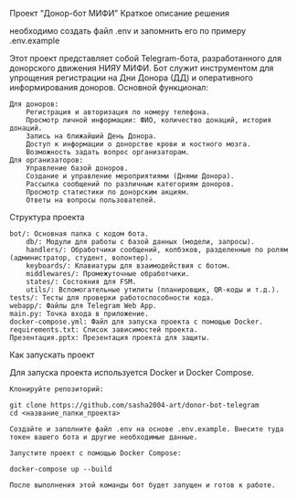 Проект "Донор-бот МИФИ"
Краткое описание решения

необходимо создать файл .env и запомнить его по примеру .env.example

Этот проект представляет собой Telegram-бота, разработанного для донорского движения НИЯУ МИФИ. Бот служит инструментом для упрощения регистрации на Дни Донора (ДД) и оперативного информирования доноров.
Основной функционал:

    Для доноров:
        Регистрация и авторизация по номеру телефона.
        Просмотр личной информации: ФИО, количество донаций, история донаций.
        Запись на ближайший День Донора.
        Доступ к информации о донорстве крови и костного мозга.
        Возможность задать вопрос организаторам.
    Для организаторов:
        Управление базой доноров.
        Создание и управление мероприятиями (Днями Донора).
        Рассылка сообщений по различным категориям доноров.
        Просмотр статистики по донорским акциям.
        Ответы на вопросы пользователей.

Структура проекта

    bot/: Основная папка с кодом бота.
        db/: Модули для работы с базой данных (модели, запросы).
        handlers/: Обработчики сообщений, колбэков, разделенные по ролям (администратор, студент, волонтер).
        keyboards/: Клавиатуры для взаимодействия с ботом.
        middlewares/: Промежуточные обработчики.
        states/: Состояния для FSM.
        utils/: Вспомогательные утилиты (планировщик, QR-коды и т.д.).
    tests/: Тесты для проверки работоспособности кода.
    webapp/: Файлы для Telegram Web App.
    main.py: Точка входа в приложение.
    docker-compose.yml: Файл для запуска проекта с помощью Docker.
    requirements.txt: Список зависимостей проекта.
    Презентация.pptx: Презентация проекта для защиты.

Как запускать проект

Для запуска проекта используется Docker и Docker Compose.

    Клонируйте репозиторий:

    git clone https://github.com/sasha2004-art/donor-bot-telegram
    cd <название_папки_проекта>

    Создайте и заполните файл .env на основе .env.example. Внесите туда токен вашего бота и другие необходимые данные.

    Запустите проект с помощью Docker Compose:

    docker-compose up --build

    После выполнения этой команды бот будет запущен и готов к работе.

